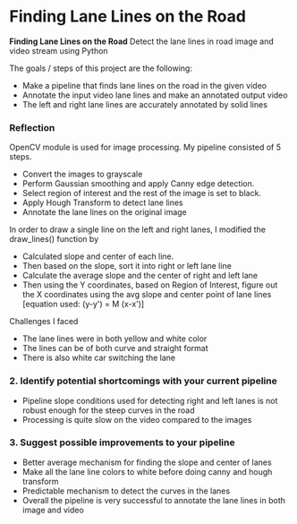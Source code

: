 # **Finding Lane Lines on the Road** 

**Finding Lane Lines on the Road**
Detect the lane lines in road image and video stream using Python

The goals / steps of this project are the following:
* Make a pipeline that finds lane lines on the road in the given video
* Annotate the input video lane lines and make an annotated output video
* The left and right lane lines are accurately annotated by solid lines 

### Reflection
OpenCV module is used for image processing. My pipeline consisted of 5 steps. 

* Convert the images to grayscale
* Perform Gaussian smoothing and apply Canny edge detection.
* Select region of interest and the rest of the image is set to black.
* Apply Hough Transform to detect lane lines
* Annotate the lane lines on the original image

In order to draw a single line on the left and right lanes, I modified the draw_lines() function by

* Calculated slope and center of each line. 
* Then based on the slope, sort it into right or left lane line
* Calculate the average slope and the center of right and left lane
* Then using the Y coordinates, based on Region of Interest, figure out the X coordinates using the avg slope and center point of lane lines [equation used: (y-y') = M (x-x')]

Challenges I faced

* The lane lines were in both yellow and white color
* The lines can be of both curve and straight format
* There is also white car switching the lane

### 2. Identify potential shortcomings with your current pipeline

* Pipeline slope conditions used for detecting right and left lanes is not robust enough for the steep curves in the road
* Processing is quite slow on the video compared to the images

### 3. Suggest possible improvements to your pipeline

* Better average mechanism for finding the slope and center of lanes
* Make all the lane line colors to white before doing canny and hough transform
* Predictable mechanism to detect the curves in the lanes
* Overall the pipeline is very successful to annotate the lane lines in both image and video
